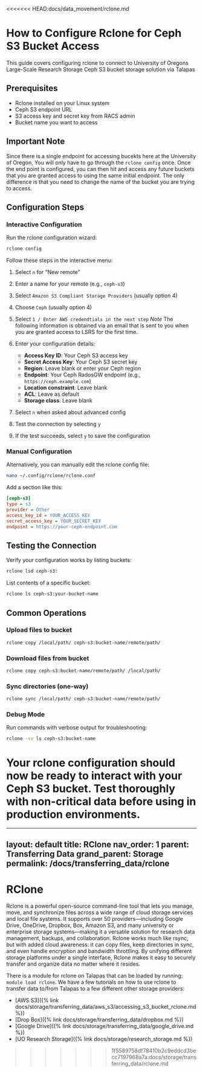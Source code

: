 <<<<<<< HEAD:docs/data_movement/rclone.md
# How to Configure Rclone for Ceph S3 Bucket Access

This guide covers configuring rclone to connect to University of Oregons Large-Scale Research Storage Ceph S3 bucket storage solution via Talapas

## Prerequisites

- Rclone installed on your Linux system 
- Ceph S3 endpoint URL
- S3 access key and secret key from RACS admin
- Bucket name you want to access

## Important Note
Since there is a single endpoint for accessing bucekts here at the University of Oregon, You will only have to go through the `rclone config` once.
Once the end point is configured, you can then hit and access any future buckets that you are granted access to using the same initial endpoint. The
only difference is that you need to change the name of the bucket you are trying to access. 

## Configuration Steps

### Interactive Configuration

Run the rclone configuration wizard:

```bash
rclone config
```

Follow these steps in the interactive menu:

1. Select `n` for "New remote"
2. Enter a name for your remote (e.g., `ceph-s3`)
3. Select `Amazon S3 Compliant Storage Providers` (usually option 4)
4. Choose `Ceph` (usually option 4)
5. Select `1 / Enter AWS credendtials in the next step`
*Note* The following information is obtained via an email that is sent to you when you are granted access to LSRS for the first time. 
6. Enter your configuration details:
   - **Access Key ID**: Your Ceph S3 access key
   - **Secret Access Key**: Your Ceph S3 secret key
   - **Region**: Leave blank or enter your Ceph region
   - **Endpoint**: Your Ceph RadosGW endpoint (e.g., `https://ceph.example.com`)
   - **Location constraint**: Leave blank
   - **ACL**: Leave as default
   - **Storage class**: Leave blank

7. Select `n` when asked about advanced config
8. Test the connection by selecting `y`
9. If the test succeeds, select `y` to save the configuration

### Manual Configuration

Alternatively, you can manually edit the rclone config file:

```bash
nano ~/.config/rclone/rclone.conf
```

Add a section like this:

```ini
[ceph-s3]
type = s3
provider = Other
access_key_id = YOUR_ACCESS_KEY
secret_access_key = YOUR_SECRET_KEY
endpoint = https://your-ceph-endpoint.com
```

## Testing the Connection

Verify your configuration works by listing buckets:

```bash
rclone lsd ceph-s3:
```

List contents of a specific bucket:

```bash
rclone ls ceph-s3:your-bucket-name
```

## Common Operations

### Upload files to bucket
```bash
rclone copy /local/path/ ceph-s3:bucket-name/remote/path/
```

### Download files from bucket
```bash
rclone copy ceph-s3:bucket-name/remote/path/ /local/path/
```

### Sync directories (one-way)
```bash
rclone sync /local/path/ ceph-s3:bucket-name/remote/path/
```


### Debug Mode
Run commands with verbose output for troubleshooting:

```bash
rclone -vv ls ceph-s3:bucket-name
```
Your rclone configuration should now be ready to interact with your Ceph S3 bucket. Test thoroughly with non-critical data before using in production environments.
=======
---
layout: default
title: RClone
nav_order: 1
parent: Transferring Data
grand_parent: Storage
permalink: /docs/transferring_data/rclone
---

# RClone

Rclone is a powerful open-source command-line tool that lets you manage, move, and synchronize files across a wide range of cloud storage services and local file systems. It supports over 50 providers—including Google Drive, OneDrive, Dropbox, Box, Amazon S3, and many university or enterprise storage systems—making it a versatile solution for research data management, backups, and collaboration. Rclone works much like rsync, but with added cloud awareness: it can copy files, keep directories in sync, and even handle encryption and bandwidth throttling. By unifying different storage platforms under a single interface, Rclone makes it easy to securely transfer and organize data no matter where it resides.

There is a module for rclone on Talapas that can be loaded by running: `module load rclone`. We have a few tutorials on how to use rclone to transfer data to/from Talapas to a few different other storage providers:

- [AWS S3]({% link docs/storage/transferring_data/aws_s3/accessing_s3_bucket_rclone.md %})
- [Drop Box]({% link docs/storage/transferring_data/dropbox.md %})
- [Google Drive]({% link docs/storage/transferring_data/google_drive.md %})
- [UO Research Storage]({% link docs/storage/research_storage.md %})
>>>>>>> 1f5589758df78410b2c9eddcd3becc7197968a7a:docs/storage/transferring_data/rclone.md
